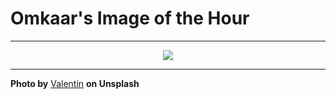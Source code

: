 # Omkaar's Image of the Hour

---

<div align="center">

<a href="https://unsplash.com/photos/polar-bear-enjoys-a-refreshing-swim-in-the-water-T2vRyErDOv4">
  <img src="https://images.unsplash.com/photo-1751834050767-bf074f27761f?crop=entropy&cs=tinysrgb&fit=max&fm=jpg&ixid=M3w3NjA2Nzh8MHwxfHJhbmRvbXx8fHx8fHx8fDE3NTI2ODUyMDB8&ixlib=rb-4.1.0&q=80&w=1080" style="max-width:100%; height:auto;">
</a>



</div>

---

**Photo by** [Valentin](https://unsplash.com/@omikron) **on Unsplash**
